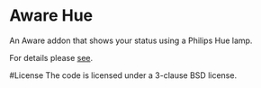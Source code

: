 # Aware Hue
An Aware addon that shows your status using a Philips Hue lamp.

For details please [see](http://www.aware.am/extensions/aware-hue/).

#License
The code is licensed under a 3-clause BSD license.


